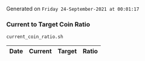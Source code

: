 Generated on `Friday 24-September-2021 at 00:01:17`

### Current to Target Coin Ratio
`current_coin_ratio.sh`

Date|Current|Target|Ratio
---|---|---|---
